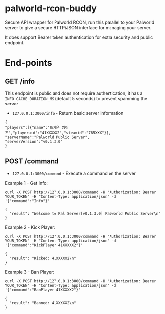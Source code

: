 # palworld-rcon-buddy

Secure API wrapper for Palworld RCON, run this parallel to your Palworld server to give a secure HTTP/JSON interface for managing your server.

It does support Bearer token authentication for extra security and public endpoint.

# End-points

## GET /info

This endpoint is public and does not require authentication, it has a `INFO_CACHE_DURATION_MS` (default 5 seconds) to prevent spamming the server.

- `127.0.0.1:3000/info` - Return basic server information

```
{
"players":[{"name":"뜨거운 씽어즈","playeruid":"41XXXXX2","steamid":"765XXX"}],
"serverName":"Palworld Public Server",
"serverVersion":"v0.1.3.0"
}
```

## POST /command

- `127.0.0.1:3000/command` - Execute a command on the server

Example 1 - Get Info:

```
curl -X POST http://127.0.0.1:3000/command -H "Authorization: Bearer YOUR_TOKEN" -H "Content-Type: application/json" -d '{"command":"Info"}'
```

```
{
  "result": "Welcome to Pal Server[v0.1.3.0] Palworld Public Server\n"
}
```

Example 2 - Kick Player:

```
curl -X POST http://127.0.0.1:3000/command -H "Authorization: Bearer YOUR_TOKEN" -H "Content-Type: application/json" -d '{"command":"KickPlayer 41XXXXX2"}'
```

```
{
  "result": "Kicked: 41XXXXX2\n"
}
```

Example 3 - Ban Player:

```
curl -X POST http://127.0.0.1:3000/command -H "Authorization: Bearer YOUR_TOKEN" -H "Content-Type: application/json" -d '{"command":"BanPlayer 41XXXXX2"}'
```

```
{
  "result": "Banned: 41XXXXX2\n"
}
```
